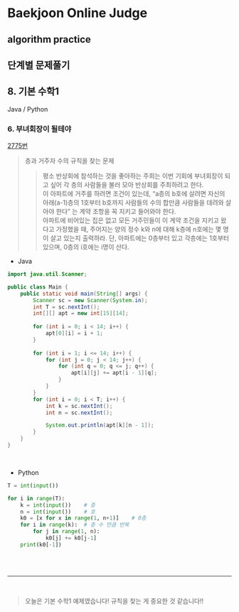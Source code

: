# Baekjoon Online Judge

## algorithm practice

## 단계별 문제풀기

## 8. 기본 수학1

Java / Python
<br>

### 6. 부녀회장이 될테야
[2775번](https://www.acmicpc.net/problem/2775) 

> 층과 거주자 수의 규칙을 찾는 문제
>>평소 반상회에 참석하는 것을 좋아하는 주희는 이번 기회에 부녀회장이 되고 싶어 각 층의 사람들을 불러 모아 반상회를 주최하려고 한다. <br>
이 아파트에 거주를 하려면 조건이 있는데, “a층의 b호에 살려면 자신의 아래(a-1)층의 1호부터 b호까지 사람들의 수의 합만큼 사람들을 데려와 살아야 한다” 는 계약 조항을 꼭 지키고 들어와야 한다. <br>
아파트에 비어있는 집은 없고 모든 거주민들이 이 계약 조건을 지키고 왔다고 가정했을 때, 주어지는 양의 정수 k와 n에 대해 k층에 n호에는 몇 명이 살고 있는지 출력하라. 단, 아파트에는 0층부터 있고 각층에는 1호부터 있으며, 0층의 i호에는 i명이 산다.

- Java

```java
import java.util.Scanner;

public class Main {
	public static void main(String[] args) {
		Scanner sc = new Scanner(System.in);
		int T = sc.nextInt();
		int[][] apt = new int[15][14];
        
		for (int i = 0; i < 14; i++) {
			apt[0][i] = i + 1;
		}
        
		for (int i = 1; i <= 14; i++) {
			for (int j = 0; j < 14; j++) {
				for (int q = 0; q <= j; q++) {
					apt[i][j] += apt[i - 1][q];
				}
			}
		}
		for (int i = 0; i < T; i++) {
			int k = sc.nextInt();
			int n = sc.nextInt();

			System.out.println(apt[k][n - 1]);
		}
	}
}
``` 


<br>

- Python

```python
T = int(input())

for i in range(T):
    k = int(input())    # 층
    n = int(input())    # 호
    k0 = [x for x in range(1, n+1)]    # 0층
    for i in range(k):  # 층 수 만큼 반복
        for j in range(1, n):  
            k0[j] += k0[j-1]  
    print(k0[-1])  
```

<br><br>

---

<br>


> 오늘은 기본 수학1 예제였습니다!
규칙을 찾는 게 중요한 것 같습니다!! 
